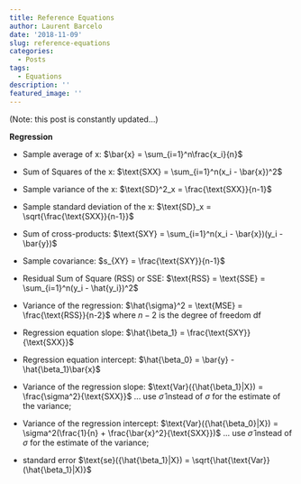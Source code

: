 ```yaml
---
title: Reference Equations
author: Laurent Barcelo
date: '2018-11-09'
slug: reference-equations
categories:
  - Posts
tags:
  - Equations
description: ''
featured_image: ''
---
```


(Note: this post is constantly updated...)

**Regression**

* Sample average of x: $\bar{x} = \sum_{i=1}^n\frac{x_i}{n}$  

* Sum of Squares of the x:  $\text{SXX} = \sum_{i=1}^n(x_i - \bar{x})^2$

* Sample variance of the x: $\text{SD}^2_x = \frac{\text{SXX}}{n-1}$

* Sample standard deviation of the x: $\text{SD}_x = \sqrt{\frac{\text{SXX}}{n-1}}$

* Sum of cross-products: $\text{SXY} = \sum_{i=1}^n(x_i - \bar{x})(y_i - \bar{y})$

* Sample covariance: $s_{XY} = \frac{\text{SXY}}{n-1}$

* Residual Sum of Square (RSS) or SSE: $\text{RSS} = \text{SSE} = \sum_{i=1}^n(y_i - \hat{y_i})^2$

* Variance of the regression: $\hat{\sigma}^2 = \text{MSE} = \frac{\text{RSS}}{n-2}$ where $n-2$ is the degree of freedom $\text{df}$

* Regression equation slope: $\hat{\beta_1} = \frac{\text{SXY}}{\text{SXX}}$

* Regression equation intercept: $\hat{\beta_0} = \bar{y} - \hat{\beta_1}\bar{x}$

* Variance of the regression slope:  $\text{Var}({\hat{\beta_1}|X}) = \frac{\sigma^2}{\text{SXX}}$ ... use $\hat{\sigma}$ instead of ${\sigma}$ for the estimate of the variance;

* Variance of the regression intercept: $\text{Var}({\hat{\beta_0}|X}) = \sigma^2(\frac{1}{n} + \frac{\bar{x}^2}{\text{SXX}})$  ... use $\hat{\sigma}$ instead of ${\sigma}$ for the estimate of the variance;

* standard error $\text{se}({\hat{\beta_1}|X}) = \sqrt{\hat{\text{Var}}(\hat{\beta_1}|X)}$   